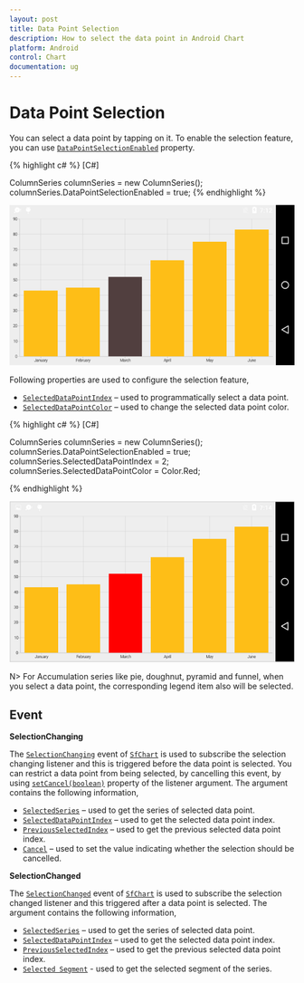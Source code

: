 ```yaml
---
layout: post
title: Data Point Selection
description: How to select the data point in Android Chart
platform: Android
control: Chart
documentation: ug
---
```


# Data Point Selection
You can select a data point by tapping on it. To enable the selection feature, you can use [`DataPointSelectionEnabled`](http://help.syncfusion.com/cr/cref_files/xamarin-android/sfchart/Syncfusion.SfChart.Android~Com.Syncfusion.Charts.ChartSeries~DataPointSelectionEnabled.html) property. 

{% highlight c# %} 
[C#]

ColumnSeries columnSeries = new ColumnSeries();
columnSeries.DataPointSelectionEnabled = true;
{% endhighlight %}

![](selection_images/selection_img1.png)

Following properties are used to configure the selection feature,

* [`SelectedDataPointIndex`](http://help.syncfusion.com/cr/cref_files/xamarin-android/sfchart/Syncfusion.SfChart.Android~Com.Syncfusion.Charts.ChartSeries~SelectedDataPointIndex.html) – used to programmatically select a data point.
* [`SelectedDataPointColor`](http://help.syncfusion.com/cr/cref_files/xamarin-android/sfchart/Syncfusion.SfChart.Android~Com.Syncfusion.Charts.ChartSeries~SelectedDataPointColor.html) – used to change the selected data point color.

{% highlight c# %} 
[C#]

ColumnSeries columnSeries = new ColumnSeries();
columnSeries.DataPointSelectionEnabled = true;
columnSeries.SelectedDataPointIndex = 2;
columnSeries.SelectedDataPointColor = Color.Red;

{% endhighlight %}

![](selection_images/selection_img2.png)


N> For Accumulation series like pie, doughnut, pyramid and funnel, when you select a data point, the corresponding legend item also will be selected.

## Event

**SelectionChanging**

The [`SelectionChanging`](http://help.syncfusion.com/cr/cref_files/xamarin-android/sfchart/Syncfusion.SfChart.Android~Com.Syncfusion.Charts.SfChart~SelectionChanging_EV.html) event of [`SfChart`](http://help.syncfusion.com/cr/cref_files/xamarin-android/sfchart/Syncfusion.SfChart.Android~Com.Syncfusion.Charts.SfChart.html) is used to subscribe the selection changing listener and this is triggered before the data point is selected. You can restrict a data point from being selected, by cancelling this event, by using [`setCancel(boolean)`]() property of the listener argument. The argument contains the following information,

* [`SelectedSeries`](http://help.syncfusion.com/cr/cref_files/xamarin-android/sfchart/Syncfusion.SfChart.Android~Com.Syncfusion.Charts.ChartSelectionChangingEvent.html) – used to get the series of selected data point.
* [`SelectedDataPointIndex`](http://help.syncfusion.com/cr/cref_files/xamarin-android/sfchart/Syncfusion.SfChart.Android~Com.Syncfusion.Charts.ChartSelectionEvent~SelectedDataPointIndex.html) – used to get the selected data point index.
* [`PreviousSelectedIndex`](http://help.syncfusion.com/cr/cref_files/xamarin-android/sfchart/Syncfusion.SfChart.Android~Com.Syncfusion.Charts.ChartSelectionEvent~PreviousSelectedIndex.html) – used to get the previous selected data point index.
* [`Cancel`](http://help.syncfusion.com/cr/cref_files/xamarin-android/sfchart/Syncfusion.SfChart.Android~Com.Syncfusion.Charts.ChartSelectionEvent~Handle.html) – used to set the value indicating whether the selection should be cancelled.

**SelectionChanged**

The [`SelectionChanged`](http://help.syncfusion.com/cr/cref_files/xamarin-android/sfchart/Syncfusion.SfChart.Android~Com.Syncfusion.Charts.SfChart~SelectionChanged_EV.html) event of [`SfChart`](http://help.syncfusion.com/cr/cref_files/xamarin-android/sfchart/Syncfusion.SfChart.Android~Com.Syncfusion.Charts.SfChart.html) is used to subscribe the selection changed listener and this triggered after a data point is selected. The argument contains the following information,

* [`SelectedSeries`](http://help.syncfusion.com/cr/cref_files/xamarin-android/sfchart/Syncfusion.SfChart.Android~Com.Syncfusion.Charts.ChartSelectionChangingEvent.html) – used to get the series of selected data point.
* [`SelectedDataPointIndex`](http://help.syncfusion.com/cr/cref_files/xamarin-android/sfchart/Syncfusion.SfChart.Android~Com.Syncfusion.Charts.ChartSelectionEvent~PreviousSelectedIndex.html) – used to get the selected data point index.
* [`PreviousSelectedIndex`](http://help.syncfusion.com/cr/cref_files/xamarin-android/sfchart/Syncfusion.SfChart.Android~Com.Syncfusion.Charts.ChartSelectionEvent~PreviousSelectedIndex.html) – used to get the previous selected data point index.
* [`Selected Segment`](http://help.syncfusion.com/cr/cref_files/xamarin-android/sfchart/Syncfusion.SfChart.Android~Com.Syncfusion.Charts.ChartSelectionEvent~SelectedSegment.html) - used to get the selected segment of the series.